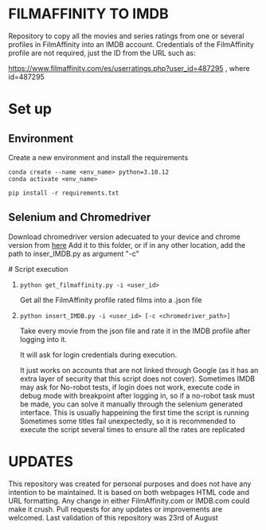 # FILMAFFINITY TO IMDB

Repository to copy all the movies and series ratings from one or several profiles in FilmAffinity into an IMDB account. Credentials of the FilmAffinity profile are not required, just the ID from the URL such as:

https://www.filmaffinity.com/es/userratings.php?user_id=487295 , where id=487295


# Set up

## Environment

Create a new environment and install the requirements

```
conda create --name <env_name> python=3.10.12
conda activate <env_name>

pip install -r requirements.txt
```


## Selenium and Chromedriver
Download chromedriver version adecuated to your device and chrome version from [here](https://chromedriver.chromium.org/downloads)
Add it to this folder, or if in any other location, add the path to inser_IMDB.py as argument "-c"

# Script execution

1. ```python get_filmaffinity.py -i <user_id>```
   
   Get all the FilmAffinity profile rated films into a .json file

2. ```python insert_IMDB.py -i <user_id> [-c <chromedriver_path>]``` 

   Take every movie from the json file and rate it in the IMDB profile after logging into it.

   It will ask for login credentials during execution.
   
   It just works on accounts that are not linked through Google (as it has an extra layer of security that this script does not cover).
   Sometimes IMDB may ask for No-robot tests, if login does not work, execute code in debug mode with breakpoint after logging in, so if a no-robot task must be made, you can solve it manually through the selenium generated interface. This is usually happeining the first time the script is running
   Sometimes some titles fail unexpectedly, so it is recommended to execute the script several times to ensure all the rates are replicated


# UPDATES

This repository was created for personal purposes and does not have any intention to be maintained.
It is based on both webpages HTML code and URL formatting. Any change in either FilmAffinity.com or IMDB.com could make it crush.
Pull requests for any updates or improvements are welcomed.
Last validation of this repository was 23rd of August
